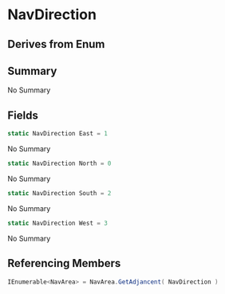 # NavDirection

## Derives from Enum

## Summary

No Summary
## Fields

```c#
static NavDirection East = 1
```
No Summary
```c#
static NavDirection North = 0
```
No Summary
```c#
static NavDirection South = 2
```
No Summary
```c#
static NavDirection West = 3
```
No Summary
## Referencing Members

```c#
IEnumerable<NavArea> = NavArea.GetAdjancent( NavDirection ) 
```

